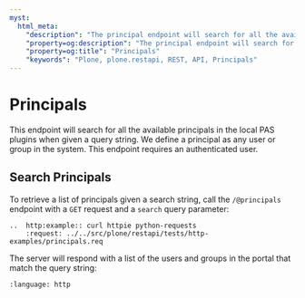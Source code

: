 ```yaml
---
myst:
  html_meta:
    "description": "The principal endpoint will search for all the available principals in the local PAS plugins when given a query string. We define a principal as any user or group in the system."
    "property=og:description": "The principal endpoint will search for all the available principals in the local PAS plugins when given a query string. We define a principal as any user or group in the system."
    "property=og:title": "Principals"
    "keywords": "Plone, plone.restapi, REST, API, Principals"
---
```


# Principals

This endpoint will search for all the available principals in the local PAS plugins when given a query string.
We define a principal as any user or group in the system.
This endpoint requires an authenticated user.


## Search Principals

To retrieve a list of principals given a search string, call the `/@principals` endpoint with a `GET` request and a `search` query parameter:

```{eval-rst}
..  http:example:: curl httpie python-requests
    :request: ../../src/plone/restapi/tests/http-examples/principals.req
```

The server will respond with a list of the users and groups in the portal that match the query string:

```{literalinclude} ../../src/plone/restapi/tests/http-examples/principals.resp
:language: http
```
